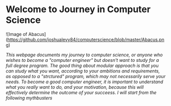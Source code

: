 # Welcome to Journey in Computer Science

![Image of Abacus] (https://github.com/joshualevy84/computerscience/blob/master/Abacus.png)

*This webpage documents my journey to computer science, or anyone who wishes to become a "computer engineer" but doesn't want to study for a full degree program. The good thing about modular approach is that you can study what you want, according to your ambitions and requirements, as opposed to a "strctured" program, which may not necessarily serve your needs. To become a good computer engineer, it is important to understand what you really want to do, and your motivation, because this will effectively determine the outcome of your succeess. I will start from the following mythbusters*



